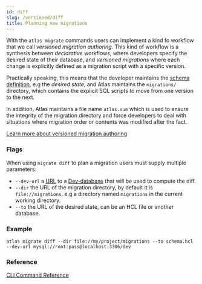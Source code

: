 ```yaml
---
id: diff
slug: /versioned/diff
title: Planning new migrations
---
```

With the `atlas migrate` commands users can implement a kind fo workflow that we
call _versioned migration authoring_. This kind of workflow is a synthesis between _declarative_ workflows,
where developers specify the desired state of their database, and _versioned migrations_
where each change is explicitly defined as a migration script with a specific version.

Practically speaking, this means that the developer maintains the [schema definition](/atlas-schema/sql-resources),
e.g the _desired state_, and Atlas maintains the `migrations/` directory, which contains the
explicit SQL scripts to move from one version to the next.

In addition, Atlas maintains a file name `atlas.sum` which is used to ensure the integrity of
the migration directory and force developers to deal with situations where migration order or
contents was modified after the fact.

[Learn more about versioned migration authoring](/concepts/declarative-vs-versioned#migration-authoring)

### Flags
When using `migrate diff` to plan a migration users must supply multiple parameters:
* `--dev-url` a [URL](/concepts/url) to a [Dev-database](/concepts/dev-database) that will be used
 to compute the diff.
* `--dir` the URL of the migration directory, by default it is `file://migrations`, e.g a
 directory named `migrations` in the current working directory.
* `--to` the URL of the desired state, can be an HCL file or another database.

### Example
```
atlas migrate diff --dir file://my/project/migrations --to schema.hcl --dev-url mysql://root:pass@localhost:3306/dev
```

### Reference

[CLI Command Reference](/cli-reference#atlas-migrate-diff)